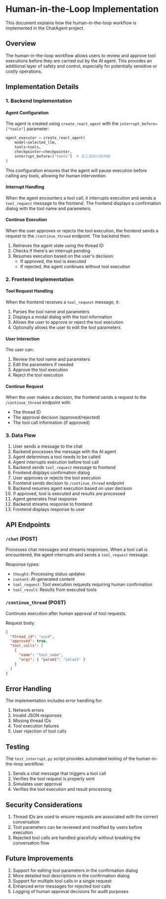 # Human-in-the-Loop Implementation

This document explains how the human-in-the-loop workflow is implemented in the ChatAgent project.

## Overview

The human-in-the-loop workflow allows users to review and approve tool executions before they are carried out by the AI agent. This provides an additional layer of safety and control, especially for potentially sensitive or costly operations.

## Implementation Details

### 1. Backend Implementation

#### Agent Configuration

The agent is created using `create_react_agent` with the `interrupt_before=["tools"]` parameter:

```python
agent_executor = create_react_agent(
    model=selected_llm,
    tools=tools,
    checkpointer=checkpointer,
    interrupt_before=["tools"]  # 在工具执行前中断
)
```

This configuration ensures that the agent will pause execution before calling any tools, allowing for human intervention.

#### Interrupt Handling

When the agent encounters a tool call, it interrupts execution and sends a `tool_request` message to the frontend. The frontend displays a confirmation dialog with the tool name and parameters.

#### Continue Execution

When the user approves or rejects the tool execution, the frontend sends a request to the `/continue_thread` endpoint. The backend then:

1. Retrieves the agent state using the thread ID
2. Checks if there's an interrupt pending
3. Resumes execution based on the user's decision:
   - If approved, the tool is executed
   - If rejected, the agent continues without tool execution

### 2. Frontend Implementation

#### Tool Request Handling

When the frontend receives a `tool_request` message, it:

1. Parses the tool name and parameters
2. Displays a modal dialog with the tool information
3. Allows the user to approve or reject the tool execution
4. Optionally allows the user to edit the tool parameters

#### User Interaction

The user can:

1. Review the tool name and parameters
2. Edit the parameters if needed
3. Approve the tool execution
4. Reject the tool execution

#### Continue Request

When the user makes a decision, the frontend sends a request to the `/continue_thread` endpoint with:

- The thread ID
- The approval decision (approved/rejected)
- The tool call information (if approved)

### 3. Data Flow

1. User sends a message to the chat
2. Backend processes the message with the AI agent
3. Agent determines a tool needs to be called
4. Agent interrupts execution before tool call
5. Backend sends `tool_request` message to frontend
6. Frontend displays confirmation dialog
7. User approves or rejects the tool execution
8. Frontend sends decision to `/continue_thread` endpoint
9. Backend resumes agent execution based on user decision
10. If approved, tool is executed and results are processed
11. Agent generates final response
12. Backend streams response to frontend
13. Frontend displays response to user

## API Endpoints

### `/chat` (POST)

Processes chat messages and streams responses. When a tool call is encountered, the agent interrupts and sends a `tool_request` message.

Response types:
- `thought`: Processing status updates
- `content`: AI-generated content
- `tool_request`: Tool execution requests requiring human confirmation
- `tool_result`: Results from executed tools

### `/continue_thread` (POST)

Continues execution after human approval of tool requests.

Request body:
```json
{
  "thread_id": "uuid",
  "approved": true,
  "tool_calls": [
    {
      "name": "tool_name",
      "args": { "param1": "value1" }
    }
  ]
}
```

## Error Handling

The implementation includes error handling for:

1. Network errors
2. Invalid JSON responses
3. Missing thread IDs
4. Tool execution failures
5. User rejection of tool calls

## Testing

The `test_interrupt.py` script provides automated testing of the human-in-the-loop workflow:

1. Sends a chat message that triggers a tool call
2. Verifies the tool request is properly sent
3. Simulates user approval
4. Verifies the tool execution and result processing

## Security Considerations

1. Thread IDs are used to ensure requests are associated with the correct conversation
2. Tool parameters can be reviewed and modified by users before execution
3. Rejected tool calls are handled gracefully without breaking the conversation flow

## Future Improvements

1. Support for editing tool parameters in the confirmation dialog
2. More detailed tool descriptions in the confirmation dialog
3. Support for multiple tool calls in a single request
4. Enhanced error messages for rejected tool calls
5. Logging of human approval decisions for audit purposes